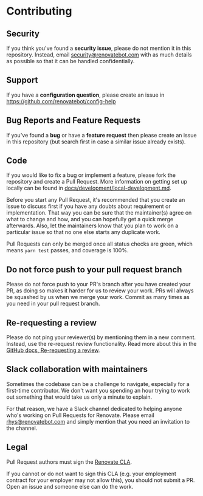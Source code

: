 # Contributing

## Security

If you think you've found a **security issue**, please do not mention it in this repository.
Instead, email security@renovatebot.com with as much details as possible so that it can be handled confidentially.

## Support

If you have a **configuration question**, please create an issue in https://github.com/renovatebot/config-help

## Bug Reports and Feature Requests

If you've found a **bug** or have a **feature request** then please create an issue in this repository (but search first in case a similar issue already exists).

## Code

If you would like to fix a bug or implement a feature, please fork the repository and create a Pull Request.
More information on getting set up locally can be found in [docs/development/local-development.md](https://github.com/renovatebot/renovate/blob/master/docs/development/local-development.md).

Before you start any Pull Request, it's recommended that you create an issue to discuss first if you have any doubts about requirement or implementation.
That way you can be sure that the maintainer(s) agree on what to change and how, and you can hopefully get a quick merge afterwards.
Also, let the maintainers know that you plan to work on a particular issue so that no one else starts any duplicate work.

Pull Requests can only be merged once all status checks are green, which means `yarn test` passes, and coverage is 100%.

## Do not force push to your pull request branch

Please do not force push to your PR's branch after you have created your PR, as doing so makes it harder for us to review your work.
PRs will always be squashed by us when we merge your work.
Commit as many times as you need in your pull request branch.

## Re-requesting a review

Please do not ping your reviewer(s) by mentioning them in a new comment.
Instead, use the re-request review functionality.
Read more about this in the [GitHub docs, Re-requesting a review](https://docs.github.com/en/free-pro-team@latest/github/collaborating-with-issues-and-pull-requests/incorporating-feedback-in-your-pull-request#re-requesting-a-review).

## Slack collaboration with maintainers

Sometimes the codebase can be a challenge to navigate, especially for a first-time contributor.
We don't want you spending an hour trying to work out something that would take us only a minute to explain.

For that reason, we have a Slack channel dedicated to helping anyone who's working on Pull Requests for Renovate.
Please email rhys@renovatebot.com and simply mention that you need an invitation to the channel.

## Legal

Pull Request authors must sign the [Renovate CLA](https://cla-assistant.io/renovateapp/renovate).

If you cannot or do not want to sign this CLA (e.g. your employment contract for your employer may not allow this), you should not submit a PR.
Open an issue and someone else can do the work.
